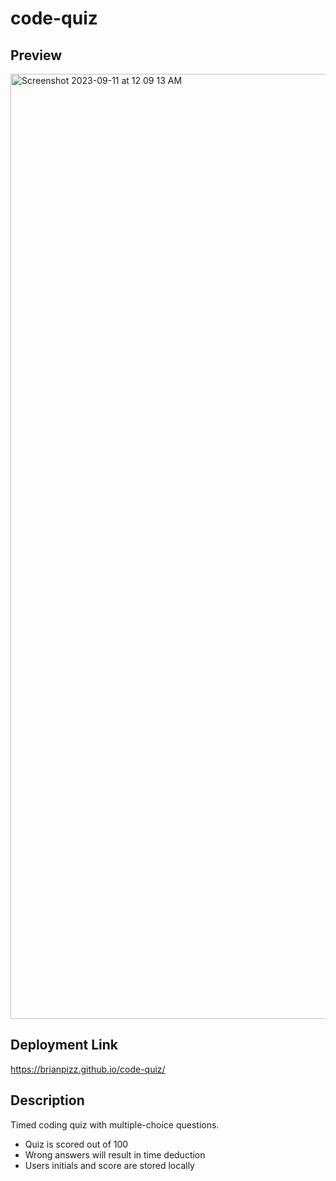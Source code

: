 # code-quiz
## Preview
<img width="1512" alt="Screenshot 2023-09-11 at 12 09 13 AM" src="https://github.com/BrianPizz/code-quiz/assets/138056153/c04d336e-7eac-4b59-bce6-117bdc33febf">

## Deployment Link
https://brianpizz.github.io/code-quiz/

## Description
Timed coding quiz with multiple-choice questions.
* Quiz is scored out of 100
* Wrong answers will result in time deduction
* Users initials and score are stored locally
